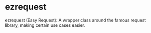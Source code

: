 # ezrequest
ezrequest (Easy Request): A wrapper class around the famous request library, making certain use cases easier.
